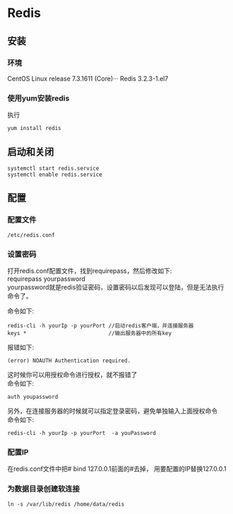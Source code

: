 # Redis

## 安装
### 环境
CentOS Linux release 7.3.1611 (Core)···
Redis 3.2.3-1.el7

### 使用yum安装redis
执行
```
yum install redis
```

## 启动和关闭
```
systemctl start redis.service
systemctl enable redis.service
```

## 配置
### 配置文件
```
/etc/redis.conf
```

### 设置密码
打开redis.conf配置文件，找到requirepass，然后修改如下:  
requirepass yourpassword  
yourpassword就是redis验证密码，设置密码以后发现可以登陆，但是无法执行命令了。

命令如下:  
```
redis-cli -h yourIp -p yourPort //启动redis客户端，并连接服务器
keys *                          //输出服务器中的所有key
```
报错如下:  
```
(error) NOAUTH Authentication required.
```
这时候你可以用授权命令进行授权，就不报错了  
命令如下:  
```
auth youpassword
```
另外，在连接服务器的时候就可以指定登录密码，避免单独输入上面授权命令  
命令如下:  
```
redis-cli -h yourIp -p yourPort  -a youPassword
```

### 配置IP
在redis.conf文件中把# bind 127.0.0.1前面的#去掉， 用要配置的IP替换127.0.0.1

### 为数据目录创建软连接
```
ln -s /var/lib/redis /home/data/redis
```
